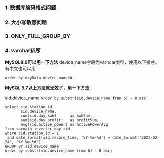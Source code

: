 ### 1. 数据库编码格式问题

### 2. 大小写敏感问题

### 3. ONLY_FULL_GROUP_BY

### 4. varchar排序

**MySQL8.0可以用一下方法**
device_name字段为varhcar类型，使用以下排序。有中文也可以用

`order by dayData.device_name+0`

**MySQL 5.7以上方法就无效了，用一下方法**

sid.device_name 
`order by substr(sid.device_name from 6) - 0 asc`

```
select sid.station_id,  
       sid.device_name,  
       sum(sid.day_kwh)      as kwhSum,  
       sum(sid.day_profit)   as profitSum,  
       avg(sid.active_power) as activePowerAvg  
from sarnath_inverter_day sid  
where sid.station_id = 1  
 and date_format(sid.record_time, '%Y-%m-%d') = date_format('2022-02-24', '%Y-%m-%d')  
GROUP BY sid.device_name  
order by substr(sid.device_name from 6) - 0 asc;
```